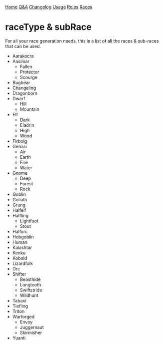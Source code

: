 <title>Race Types</title>
<link rel="stylesheet" type="text/css" href="style.css">
<div class="topnav">
	<nav>
		<a href="./index.html">Home</a>
		<a href="./qa.html">Q&A</a>
		<a href="./changelog.html">Changelog</a>
		<a href="./usage.html">Usage</a>
		<a href="./roleTypes.html">Roles</a>
		<a href="./raceTypes.html">Races</a>
	</nav>
</div>

# **raceType & subRace**
For all your race generation needs, this is a list of all the races & sub-races that can be used.
- Aarakocra
- Aasimar
	- Fallen
	- Protector
	- Scourge
- Bugbear
- Changeling
- Dragonborn
- Dwarf
	- Hill
	- Mountain
- Elf
	- Dark
	- Eladrin
	- High
	- Wood
- Firbolg
- Genasi
	- Air
	- Earth
	- Fire
	- Water
- Gnome
	- Deep
	- Forest
	- Rock
- Goblin
- Goliath
- Grung
- Halfelf
- Halfling
	- Lightfoot
	- Stout
- Halforc
- Hobgoblin
- Human
- Kalashtar
- Kenku
- Kobold
- Lizardfolk
- Orc
- Shifter
	- Beasthide
	- Longtooth
	- Swiftstride
	- Wildhunt
- Tabaxi
- Tiefling
- Triton
- Warforged
	- Envoy
	- Juggernaut
	- Skirmisher
- Yuanti

